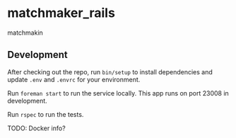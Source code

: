 # matchmaker_rails

matchmakin

## Development

After checking out the repo, run `bin/setup` to install dependencies and
update `.env` and `.envrc` for your environment.

Run `foreman start` to run the service locally. This app runs on port 23008 in development.

Run `rspec` to run the tests.

TODO: Docker info?
